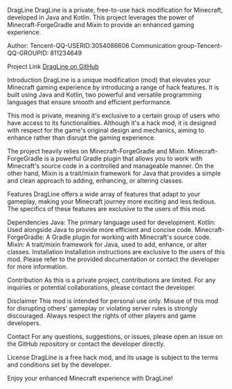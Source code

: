 DragLine
DragLine is a private, free-to-use hack modification for Minecraft, developed in Java and Kotlin. This project leverages the power of Minecraft-ForgeGradle and Mixin to provide an enhanced gaming experience.

Author: Tencent-QQ-USERID:3054086606 
Communication group-Tencent-QQ-GROUPID: 811234649 

Project Link
[DragLine on GitHub](https://github.com/Nel1yMinecraft/Drag-Line)

Introduction
DragLine is a unique modification (mod) that elevates your Minecraft gaming experience by introducing a range of hack features. It is built using Java and Kotlin, two powerful and versatile programming languages that ensure smooth and efficient performance.

This mod is private, meaning it's exclusive to a certain group of users who have access to its functionalities. Although it's a hack mod, it is designed with respect for the game's original design and mechanics, aiming to enhance rather than disrupt the gaming experience.

The project heavily relies on Minecraft-ForgeGradle and Mixin. Minecraft-ForgeGradle is a powerful Gradle plugin that allows you to work with Minecraft's source code in a controlled and manageable manner. On the other hand, Mixin is a trait/mixin framework for Java that provides a simple and clean approach to adding, enhancing, or altering classes.

Features
DragLine offers a wide array of features that adapt to your gameplay, making your Minecraft journey more exciting and less tedious. The specifics of these features are exclusive to the users of this mod.

Dependencies
Java: The primary language used for development.
Kotlin: Used alongside Java to provide more efficient and concise code.
Minecraft-ForgeGradle: A Gradle plugin for working with Minecraft's source code.
Mixin: A trait/mixin framework for Java, used to add, enhance, or alter classes.
Installation
Installation instructions are exclusive to the users of this mod. Please refer to the provided documentation or contact the developer for more information.

Contribution
As this is a private project, contributions are limited. For any inquiries or potential collaborations, please contact the developer.

Disclaimer
This mod is intended for personal use only. Misuse of this mod for disrupting others' gameplay or violating server rules is strongly discouraged. Always respect the rights of other players and game developers.

Contact
For any questions, suggestions, or issues, please open an issue on the GitHub repository or contact the developer directly.

License
DragLine is a free hack mod, and its usage is subject to the terms and conditions set by the developer.

Enjoy your enhanced Minecraft experience with DragLine!